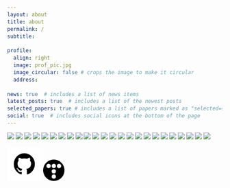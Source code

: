 ```yaml
---
layout: about
title: about
permalink: /
subtitle: 

profile:
  align: right
  image: prof_pic.jpg
  image_circular: false # crops the image to make it circular
  address: 

news: true  # includes a list of news items
latest_posts: true  # includes a list of the newest posts
selected_papers: true # includes a list of papers marked as "selected={true}"
social: true  # includes social icons at the bottom of the page
---
```


<img src="https://img.shields.io/badge/springboot-6DB33F?style=flat&logo=springboot&logoColor=white"/>
<img src="https://img.shields.io/badge/spring-6DB33F?style=flat&logo=spring&logoColor=white"/>
<img src="https://img.shields.io/badge/springsecurity-6DB33F?style=flat&logo=springsecurity&logoColor=white"/>

<img src="https://img.shields.io/badge/Java-007396?style=flat&logo=Java&logoColor=white" />
<img src="https://img.shields.io/badge/c-A8B9CC?style=flat&logo=c&logoColor=white" />
<img src="https://img.shields.io/badge/python-3776AB?style=flat&logo=python&logoColor=white" />

<img src="https://img.shields.io/badge/amazonaws-232F3E?style=flat&logo=amazonaws&logoColor=white"/>
<img src="https://img.shields.io/badge/amazonec2-FF9900?style=flat&logo=amazonec2&logoColor=white"/>
<img src="https://img.shields.io/badge/amazonrds-527FFF?style=flat&logo=amazonrds&logoColor=white"/>

<img src="https://img.shields.io/badge/docker-2496ED?style=flat&logo=docker&logoColor=white"/>
<img src="https://img.shields.io/badge/jenkins-D24939?style=flat&logo=jenkins&logoColor=white"/>

<img src="https://img.shields.io/badge/mysql-4479A1?style=flat&logo=mysql&logoColor=white"/>
<img src="https://img.shields.io/badge/mariadb-003545?style=flat&logo=mariadb&logoColor=white"/>
<img src="https://img.shields.io/badge/postgresql-4169E1?style=flat&logo=postgresql&logoColor=white"/>

<img src="https://img.shields.io/badge/css3-1572B6?style=flat&logo=css3&logoColor=white" />
<img src="https://img.shields.io/badge/html5-E34F26?style=flat&logo=html5&logoColor=white" />
<img src="https://img.shields.io/badge/vuedotjs-4FC08D?style=flat&logo=vuedotjs&logoColor=white" />
<img src="https://img.shields.io/badge/react-61DAFB?style=flat&logo=react&logoColor=white" />

<img src="https://img.shields.io/badge/notion-000000?style=flat&logo=notion&logoColor=white"/>
<img src="https://img.shields.io/badge/jirasoftware-0052CC?style=flat&logo=jirasoftware&logoColor=white"/>
<img src="https://img.shields.io/badge/slack-4A154B?style=flat&logo=slack&logoColor=white"/>

<img src="https://img.shields.io/badge/git-F05032?style=flat&logo=git&logoColor=white"/>
<img src="https://img.shields.io/badge/github-181717?style=flat&logo=github&logoColor=white"/>
<img src="https://img.shields.io/badge/gitlab-FC6D26?style=flat&logo=gitlab&logoColor=white"/>

<a href="https://github.com/yeonx"><img height="80" width="80" src="assets/img/github.png"/></a>
<a href="https://yeonx.tistory.com/"><img height="50" width="50" src="assets/img/tistory.png"/></a>